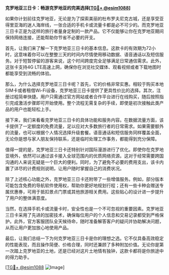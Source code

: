 **克罗地亚三日卡：畅游克罗地亚的完美选择[[TG💪+ @esim1088](https://t.me/s/esim1088)]**

如果你计划前往克罗地亚，无论是为了探索美丽的杜布罗夫尼克古城，还是享受亚得里亚海的迷人海岸线，一张合适的手机卡或流量卡都是必不可少的。而克罗地亚三日卡正是为这样的旅行者量身定制的一款产品。它不仅能够让你在克罗地亚期间保持网络连接，还能帮助你节省不必要的开支。

首先，让我们来了解一下克罗地亚三日卡的基本信息。这款卡的有效期为72小时，这意味着你可以在整整三天的时间内尽情使用移动数据、语音通话以及短信服务。对于短暂停留的游客来说，这个时间跨度完全足够满足日常通信需求。此外，这张卡支持4G LTE高速上网，确保你在浏览社交媒体、观看视频或者下载地图时都能享受到流畅的体验。

那么，为什么选择克罗地亚三日卡呢？首先，它的价格非常实惠。相较于购买本地SIM卡或者租借Wi-Fi设备，克罗地亚三日卡提供了更具性价比的选择。其次，注册过程简单快捷。用户只需通过官方网站或者合作平台进行在线购买，随后按照指引完成激活步骤即可开始使用。整个流程无需复杂的手续，即使是初次接触此类产品的用户也能轻松上手。

接下来，我们来看看克罗地亚三日卡的具体功能和服务内容。在数据流量方面，该卡提供了一定额度的免费流量，足以应对大多数旅行者的日常需求。如果需要额外的流量，也可以根据个人情况选择升级套餐。语音通话和短信服务同样覆盖全面，无论你是想与家人朋友保持联系，还是临时处理工作事务，都能得到充分保障。

值得一提的是，克罗地亚三日卡还特别针对国际漫游进行了优化。即使你在克罗地亚境外，依然可以通过该卡接入全球范围内的优质网络资源。这对于经常需要跨国沟通的人来说无疑是一个巨大的便利。同时，为了避免不必要的费用支出，该卡内置了详尽的计费规则说明，让用户随时掌握自己的消费状况。

除了上述核心功能之外，克罗地亚三日卡还附带了一些增值服务。例如，部分版本可能包含免费的导航软件使用权，帮助你更好地规划行程；还有一些卡种会赠送专属优惠券，可用于抵扣景点门票或其他旅游相关费用。这些贴心的设计进一步提升了用户的整体满意度。

当然，在选择手机卡或流量卡时，安全性也是一个不可忽视的重要因素。克罗地亚三日卡采用了先进的加密技术，确保每位用户的个人信息和交易记录都受到严格保护。此外，官方客服团队全天候待命，随时准备解答客户的疑问并协助解决问题，从而让用户更加放心地使用产品。

最后，让我们总结一下为何克罗地亚三日卡是你的理想之选。它不仅具备高效稳定的性能表现，而且操作简便、价格合理，同时还兼顾了多种附加价值。无论你是第一次踏上克罗地亚的土地，还是已经对这片土地情有独钟，这款卡都将是你旅途中的得力助手。

[[TG💪+ @esim1088](https://t.me/s/esim1088) ![Image](https://i.postimg.cc/4NQfJmqS/Snipaste-2025-05-13-00-14-12.png)]